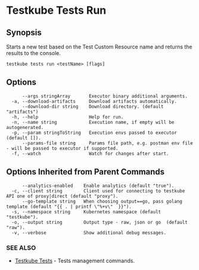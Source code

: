 # Testkube Tests Run

## **Synopsis**

Starts a new test based on the Test Custom Resource name and returns the results to the console.

```
testkube tests run <testName> [flags]
```

## **Options**

```
      --args stringArray       Executor binary additional arguments.
  -a, --download-artifacts     Download artifacts automatically.
      --download-dir string    Download directory. (default "artifacts")
  -h, --help                   Help for run.
  -n, --name string            Execution name, if empty will be autogenerated.
  -p, --param stringToString   Execution envs passed to executor (default []).
      --params-file string     Params file path, e.g. postman env file - will be passed to executor if supported.
  -f, --watch                  Watch for changes after start.
```

## **Options Inherited from Parent Commands**

```
      --analytics-enabled    Enable analytics (default "true").
  -c, --client string        Client used for connecting to testkube API one of proxy|direct (default "proxy").
      --go-template string   When choosing output==go, pass golang template (default "{{ . | printf \"%+v\"  }}").
  -s, --namespace string     Kubernetes namespace (default "testkube").
  -o, --output string        Output type - raw, json or go  (default "raw").
  -v, --verbose              Show additional debug messages.
```

### SEE ALSO

* [Testkube Tests](testkube_tests.md)	 - Tests management commands.

